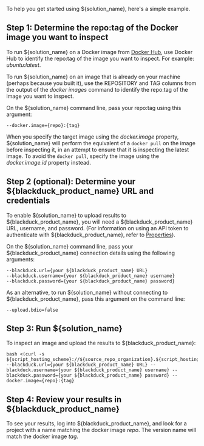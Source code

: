To help you get started using ${solution_name}, here's a simple example.

## Step 1: Determine the repo:tag of the Docker image you want to inspect

To run ${solution_name} on a Docker image from [Docker Hub](https://hub.docker.com), use Docker Hub to identify the repo:tag of the image you want to inspect.
For example: *ubuntu:latest*.

To run ${solution_name} on an image that is already on your machine (perhaps because you built it), use the REPOSITORY and TAG columns
from the output of the *docker images* command
to identify the repo:tag of the image you want to inspect.

On the ${solution_name} command line, pass your repo:tag using this argument:

    --docker.image={repo}:{tag}

When you specify the target image using the *docker.image* property, ${solution_name} will perform the equivalent of a `docker pull` on the image before inspecting it, in an attempt to ensure that it is inspecting the latest image. To avoid the `docker pull`, specify the image using the *docker.image.id* property instead.

## Step 2 (optional): Determine your ${blackduck_product_name} URL and credentials

To enable ${solution_name} to upload results to ${blackduck_product_name}, you will need a ${blackduck_product_name} URL, username, and password. (For
information on using an API token to authenticate with ${blackduck_product_name}, refer to [Properties](properties.md)).

On the ${solution_name} command line, pass your ${blackduck_product_name} connection details using the following arguments:

    --blackduck.url={your ${blackduck_product_name} URL}
    --blackduck.username={your ${blackduck_product_name} username}
    --blackduck.password={your ${blackduck_product_name} password}

As an alternative, to run ${solution_name} without connecting to ${blackduck_product_name}, pass this argument on the command line:

    --upload.bdio=false

## Step 3: Run ${solution_name}

To inspect an image and upload the results to ${blackduck_product_name}:

    bash <(curl -s ${script_hosting_scheme}://${source_repo_organization}.${script_hosting_domain}/${project_name}/${script_name}) --blackduck.url={your ${blackduck_product_name} URL} --blackduck.username={your ${blackduck_product_name} username} --blackduck.password={your ${blackduck_product_name} password} --docker.image={repo}:{tag}

## Step 4: Review your results in ${blackduck_product_name}

To see your results, log into ${blackduck_product_name}, and look for a project with a name matching the docker image *repo*. The version name will
match the docker image *tag*.
